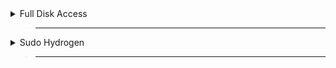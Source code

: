 <details>
  <summary>Full Disk Access</summary>

> ___

> Open settings 
>
> Security & Privacy 
>
> Privacy
>
> Full Disk Access
>
> add Terminal
/
> press <kbd><samp>+</samp></kbd> and add terminal / Hydrogen
>

</details>

> ___

<details>
  <summary>Sudo Hydrogen</summary>

> ___

> Open terminal
>
> paste this in terminal 

```js
sudo /Applications/Hydrogen.app/Contents/MacOS/Hydrogen\ MacOS
```
> press enter
>

</details>

> ___
